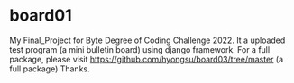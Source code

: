 # board01
My Final_Project for Byte Degree of Coding Challenge 2022.
It a uploaded test program (a mini bulletin board) using django framework.
For a full package, please visit https://github.com/hyongsu/board03/tree/master (a full package)
Thanks.
